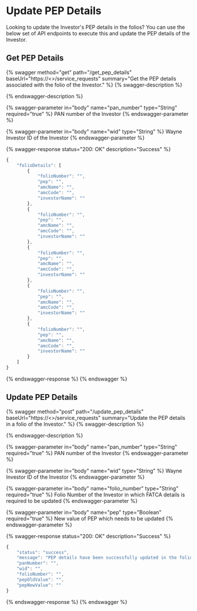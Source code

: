 # Update PEP Details

Looking to update the Investor's PEP details in the folios? You can use the below set of API endpoints to execute this and update the PEP details of the Investor.

## Get PEP Details

{% swagger method="get" path="/get_pep_details" baseUrl="https://<<BASE URL>>/service_requests" summary="Get the PEP details associated with the folio of the Investor." %}
{% swagger-description %}

{% endswagger-description %}

{% swagger-parameter in="body" name="pan_number" type="String" required="true" %}
PAN number of the Investor
{% endswagger-parameter %}

{% swagger-parameter in="body" name="wid" type="String" %}
Wayne Investor ID of the Investor
{% endswagger-parameter %}

{% swagger-response status="200: OK" description="Success" %}
```javascript
{
    "folioDetails": [
        {
            "folioNumber": "",
            "pep": "",
            "amcName": "",
            "amcCode": "",
            "investorName": ""
        },
        {
            "folioNumber": "",
            "pep": "",
            "amcName": "",
            "amcCode": "",
            "investorName": ""
        },
        {
            "folioNumber": "",
            "pep": "",
            "amcName": "",
            "amcCode": "",
            "investorName": ""
        },
        {
            "folioNumber": "",
            "pep": "",
            "amcName": "",
            "amcCode": "",
            "investorName": ""
        },
        {
            "folioNumber": "",
            "pep": "",
            "amcName": "",
            "amcCode": "",
            "investorName": ""
        }
    ]
}
```
{% endswagger-response %}
{% endswagger %}

## Update PEP Details

{% swagger method="post" path="/update_pep_details" baseUrl="https://<<BASE URL>>/service_requests" summary="Update the PEP details in a folio of the Investor." %}
{% swagger-description %}

{% endswagger-description %}

{% swagger-parameter in="body" name="pan_number" type="String" required="true" %}
PAN number of the Investor
{% endswagger-parameter %}

{% swagger-parameter in="body" name="wid" type="String" %}
Wayne Investor ID of the Investor
{% endswagger-parameter %}

{% swagger-parameter in="body" name="folio_number" type="String" required="true" %}
Folio Number of the Investor in which FATCA details is required to be updated
{% endswagger-parameter %}

{% swagger-parameter in="body" name="pep" type="Boolean" required="true" %}
New value of PEP which needs to be updated
{% endswagger-parameter %}

{% swagger-response status="200: OK" description="Success" %}
```javascript
{
    "status": "success",
    "message": "PEP details have been successfully updated in the folio",
    "panNumber": "",
    "wid": "",
    "folioNumber": "",
    "pepOldValue": "",
    "pepNewValue": ""
}
```
{% endswagger-response %}
{% endswagger %}
